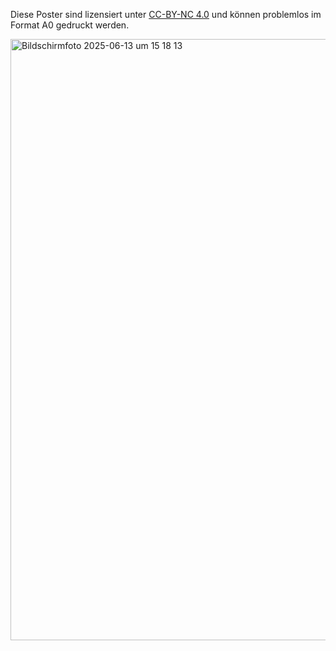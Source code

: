 Diese Poster sind lizensiert unter [CC-BY-NC 4.0](https://creativecommons.org/licenses/by-nc/4.0/) und können problemlos im Format A0 gedruckt werden.

<img width="2090" height="962" alt="Bildschirmfoto 2025-06-13 um 15 18 13" src="https://github.com/user-attachments/assets/80f33413-e664-4c29-b1f5-ada3f58308ee" />
